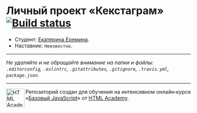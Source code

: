 # Личный проект «Кекстаграм» [![Build status][travis-image]][travis-url]

* Студент: [Екатерина Еремина](https://up.htmlacademy.ru/javascript/10/user/432179).
* Наставник: `Неизвестно`.

---

_Не удаляйте и не обращайте внимание на папки и файлы:_<br>
_`.editorconfig`, `.eslintrc`, `.gitattributes`, `.gitignore`, `.travis.yml`, `package.json`._

---

<a href="https://htmlacademy.ru/intensive/javascript"><img align="left" width="50" height="50" title="HTML Academy" src="https://up.htmlacademy.ru/static/img/intensive/javascript/logo-for-github.svg"></a>

Репозиторий создан для обучения на интенсивном онлайн‑курсе «[Базовый JavaScript](https://htmlacademy.ru/intensive/javascript)» от [HTML Academy](https://htmlacademy.ru).

[travis-image]: https://travis-ci.org/htmlacademy-javascript/432179-kekstagram.svg?branch=master
[travis-url]: https://travis-ci.org/htmlacademy-javascript/432179-kekstagram
